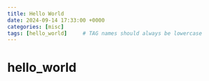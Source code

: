 ```yaml
---
title: Hello World
date: 2024-09-14 17:33:00 +0000
categories: [misc]
tags: [hello_world]     # TAG names should always be lowercase
---
```


# hello_world